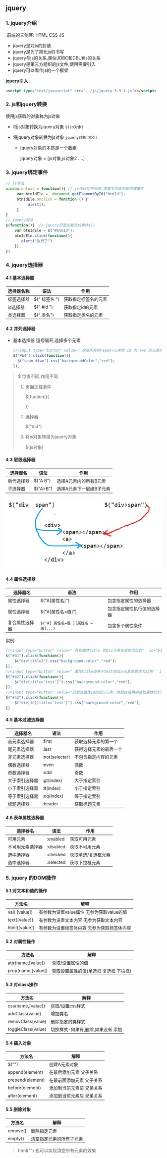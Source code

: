 ## jquery

### 1. jquery介绍

​	前端的三剑客: HTML CSS JS

* jquery是对js的封装
* jquery是为了简化js的书写
* jquery与js的关系,类似JDBC和DBUtils的关系
* jquery是第三方组织的js文件,使用需要引入
* jquery可以看作js的一个框架

**jquery引入**

```html
<script type="text/javascript" src="../js/jquery‐3.3.1.js"></script> 
```



### 2. js和jquery转换

使用js获取的对象称为js对象

* 将js对象转换为jquery对象  `$(js对象)` 

* 将jquery对象转换为js对象  `jquery对象[索引]` 

  * jquery对象的本质是一个数组

    jquery对象 = [js对象,js对象2 ....]


### 3. jquery绑定事件

```js
// js写法
window.onload = function(){ // js代码写在头部,需要写页面加载完成事件
     var btnIdEle =  document.getElementById("btnId");
     btnIdEle.onclick = function () {
          alert();
     }
}
// jquery写法
$(function(){  // jquery页面加载完成事件$()
    var btnIdEle = $("#btnId");
    btnIdEle.click(function(){
       alert("执行了") 
    });
})
```



### 4. jquery选择器

#### 4.1 基本选择器

| 选择器名称 | 语法          | 作用                 |
| ---------- | ------------- | -------------------- |
| 标签选择器 | $(" 标签名 ") | 获取指定标签名的元素 |
| id选择器   | $(" #id ")    | 获取指定id的元素     |
| 类选择器   | $(".类名")    | 获取指定类名的元素   |

#### 4.2 并列选择器 

* 基本选择器 逗号隔开,选择多个元素

  ```js
  //<input type="button" value=" 改变所有的<span>元素和 id 为 two 的元素的背景色为红色"  id="b4"/> 
  $("#b4").click(function(){
  	$("span,#two").css("backgroundColor","red"); 
  });
  ```


> $ 位置不同,作用不同
>
> 1. 页面加载事件
>
>    $(fuction(){ 
>
>    })
>
> 2. 选择器
>
>    $("#id")
>
> 3. 将js对象转换为jquery对象
>
>    $(js对象)

#### 4.3 层级选择器

| 选择器名   | 语法      | 作用                     |
| ---------- | --------- | ------------------------ |
| 后代选择器 | $("A  B") | 选择A元素内的所有B元素   |
| 子选择器   | $("A>B")  | 选择A元素下一层级B子元素 |

![1538039827171](web15-jQuery_pic/1538039827171.png)



#### 4.4 属性选择器
| 选择器名       | 语法                                | 作用                       |
| -------------- | ----------------------------------- | -------------------------- |
| 属性选择器     | $("A[属性名]")                      | 包含指定属性的选择器       |
| 属性选择器     | $("A[属性名=值]")                   | 包含指定属性执行值的选择器 |
| 复合属性选择器 | `$("A[ 属性名=值 ][属性名 =值]...)` | 包含多个属性条件           |

实例:

```js
//<input type="button" value=" 含有属性title 的div元素背景色为红色"  id="b1"/> 
$("#b1").click(function(){
    $("div[title]").css("background‐color","red");
});   
//<input type="button" value=" 属性title值等于test的div元素背景色为红色"  id="b2"/> 
$("#b2").click(function(){
    $("div[title='test']").css("background‐color","red");
});  
//<input type="button" value="选取有属性id的div元素，然后在结果中选取属性title等于“test”的 div 元素 背景色为红色"  id="b3"/> 
$("#b3").click(function(){
    $("div[id][title='test']").css("background‐color","red");
})
```





#### 4.5 基本过滤选择器
| 选择器名       | 语法           | 作用                   |
| -------------- | -------------- | ---------------------- |
| 首元素选择器   | :first         | 获取选择元素的第一个   |
| 尾元素选择器   | :last          | 获得选择元素的最后一个 |
| 非元素选择器   | :not(selecter) | 不包含指定内容的元素   |
| 偶数选择器     | :even          | 偶数                   |
| 奇数选择器     | :odd           | 奇数                   |
| 大于索引选择器 | :gt(index)     | 大于指定索引           |
| 小于索引选择器 | :lt(index)     | 小于指定索引           |
| 等于索引选择器 | :eq(index)     | 等于指定索引           |
| 标题选择器     | :header        | 获取标题元素           |



#### 4.6 表单属性选择器

| 选择器名         | 语法      | 作用                |
| ---------------- | --------- | ------------------- |
| 可用元素         | :enabled  | 获取可用元素        |
| 不可用元素选择器 | :disabled | 获取不可用元素      |
| 选中选择器       | :checked  | 获取单选/复选框元素 |
| 选中选择器       | :selected | 获取下拉框元素      |

### 5. jquery 的DOM操作

#### 5.1 对文本和值的操作

| 方法名        | 解释                                        |
| ------------- | ------------------------------------------- |
| val( [value]) | 有参数为设置value属性 无参为获取value的值   |
| text([value]) | 有参数为设置文本内容 无参为获取文本内容     |
| html([value]) | 有参数为设置标签体内容 无参为获取标签体内容 |

#### 5.2 对属性操作
| 方法名             | 解释                                   |
| ------------------ | -------------------------------------- |
| attr(name,[value]) | 获取/设置属性的值                      |
| prop(name,[value]) | 获取设置属性的值(单选框 复选框 下拉框) |

#### 5.3 对class操作
| 方法名             | 解释                               |
| ------------------ | ---------------------------------- |
| css(name,[value])  | 获取/设置css样式                   |
| addClass(value)    | 增加类名                           |
| removClass(value)  | 删除指定的类样式                   |
| toggleClass(value) | 切换样式-如果有,删除,如果没有 添加 |

#### 5.4 插入对象
| 方法名           | 解释                      |
| ---------------- | ------------------------- |
| $("")            | 创建A元素对象             |
| append(element)  | 在最后添加元素 父子关系   |
| prepend(element) | 在最前面添加元素 父子关系 |
| before(element)  | 添加到当前元素前 兄弟关系 |
| after(element)   | 添加到当前元素后 兄弟关系 |

#### 5.5 删除对象
| 方法名   | 解释                     |
| -------- | ------------------------ |
| remove() | 删除指定元素             |
| empty()  | 清空指定元素的所有子元素 |

> html("") 也可以实现清空所有元素的效果